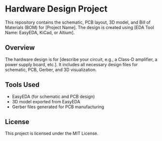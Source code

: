 # Hardware Design Project

This repository contains the schematic, PCB layout, 3D model, and Bill of Materials (BOM) for [Project Name]. The design is created using [EDA Tool Name: EasyEDA, KiCad, or Altium].

## Overview
The hardware design is for [describe your circuit, e.g., a Class-D amplifier, a power supply board, etc.]. 
It includes all necessary design files for schematic, PCB, Gerber, and 3D visualization.
## Tools Used
- EasyEDA (for schematic and PCB design)
- 3D model exported from EasyEDA
- Gerber files generated for PCB manufacturing
## License
This project is licensed under the MIT License.
